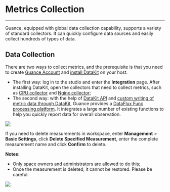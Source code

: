 # Metrics Collection
---


Guance, equipped with global data collection capability, supports a variety of standard collectors. It can quickly configure data sources and easily collect hundreds of types of data.

## Data Collection

There are two ways to collect metrics, and the prerequisite is that you need to create [Guance Account](https://auth.guance.com/register) and [install DataKit](../datakit/datakit-install.md) on your host.

- The first way: log in to the studio and enter the **Integration** page. After installing DataKit, open the collectors that need to collect metrics, such as [CPU collector](../datakit/cpu.md) and [Nginx collector](../datakit/nginx.md);
- The second way: with the help of [DataKit API](../datakit/apis.md) and [custom writing of metric data through DataKit](../dataflux-func/write-data-via-datakit.md), Guance provides a [DataFlux Func processing platform](../dataflux-func/quick-start.md). It integrates a large number of existing functions to help you quickly report data for overall observation.

![](img/2.datakit_1.png)

If you need to delete measurements in workspace, enter **Management** > **Basic Settings**, click **Delete Specified Measurement**, enter the complete measurement name and click **Confirm** to delete.

**Notes**:

- Only space owners and administrators are allowed to do this;
- Once the measurement is deleted, it cannot be restored. Please be careful.

![](img/3.metric_10.png)
